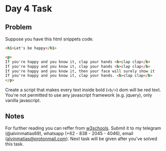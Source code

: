 # Day 4 Task

## Problem
Suppose you have this html snippets code.
```html
<h1>Let's be happy</h1>

<p>
If you're happy and you know it, clap your hands <b>clap clap</b>
If you're happy and you know it, clap your hands <b>clap clap</b>
If you're happy and you know it, then your face will surely show it
If you're happy and you know it, clap your hands. <b>clap clap</b>
</p>
```
Create a script that makes every text inside bold (`<b/>`) dom will be red text. You're not permitted to use any javascript framework (e.g. jquery), only vanilla javascript.

## Notes
For further reading you can reffer from [w3schools](https://www.w3schools.com/jsref/met_element_setattribute.asp). Submit it to my telegram (@alvinmatias69), whatsapp (+62 - 838 - 2045 - 4046), email (alvinmatias@protonmail.com). 
Next task will be given after you've solved this task.